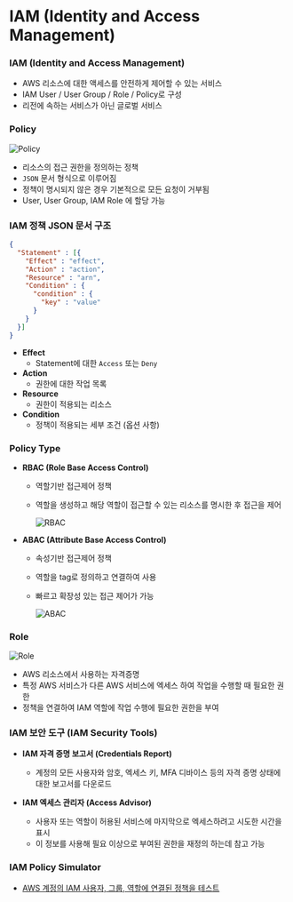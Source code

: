 # IAM (Identity and Access Management)

### IAM (Identity and Access Management)

- AWS 리소스에 대한 액세스를 안전하게 제어할 수 있는 서비스
- IAM User / User Group / Role / Policy로 구성
- 리전에 속하는 서비스가 아닌 글로벌 서비스

### Policy

![Policy](https://github.com/pokabook/TIL/assets/103029701/18399005-1b64-4985-b056-7520b3850271)

- 리소스의 접근 권한을 정의하는 정책
- `JSON` 문서 형식으로 이루어짐
- 정책이 명시되지 않은 경우 기본적으로 모든 요청이 거부됨
- User, User Group, IAM Role 에 할당 가능

### IAM 정책 JSON 문서 구조


```json
{
  "Statement" : [{
    "Effect" : "effect",
    "Action" : "action",
    "Resource" : "arn",
    "Condition" : {
      "condition" : {
        "key" : "value"
      }
    }
  }]
}
```

- **Effect**
    - Statement에 대한 `Access` 또는 `Deny`
- **Action**
    - 권한에 대한 작업 목록
- **Resource**
    - 권한이 적용되는 리소스
- **Condition**
    - 정책이 적용되는 세부 조건 (옵션 사항)

### Policy Type

- **RBAC (Role Base Access Control)**
 
  - 역할기반 접근제어 정책
  - 역할을 생성하고 해당 역할이 접근할 수 있는 리소스를 명시한 후 접근을 제어

    ![RBAC](https://github.com/pokabook/TIL/assets/103029701/0f737c51-0734-4b2f-bf01-9b783b44daac)
- **ABAC (Attribute Base Access Control)**
  - 속성기반 접근제어 정책
  - 역할을 tag로 정의하고 연결하여 사용
  - 빠르고 확장성 있는 접근 제어가 가능

    ![ABAC](https://github.com/pokabook/TIL/assets/103029701/841ac112-b3aa-45f9-8558-06ba3f7d3d1b)

### Role

![Role](https://github.com/pokabook/TIL/assets/103029701/866de4f7-f7cf-464b-ae07-08048770a796)

- AWS 리소스에서 사용하는 자격증명
- 특정 AWS 서비스가 다른 AWS 서비스에 엑세스 하여 작업을 수행할 때 필요한 권한
- 정책을 연결하여 IAM 역할에 작업 수행에 필요한 권한을 부여

### IAM 보안 도구 (IAM Security Tools)

- **IAM 자격 증명 보고서 (Credentials Report)**
  
  - 계정의 모든 사용자와 암호, 엑세스 키, MFA 디바이스 등의 자격 증명 상태에 대한 보고서를 다운로드

- **IAM 엑세스 관리자 (Access Advisor)**

  - 사용자 또는 역할이 허용된 서비스에 마지막으로 엑세스하려고 시도한 시간을 표시
  - 이 정보를 사용해 필요 이상으로 부여된 권한을 재정의 하는데 참고 가능

### IAM Policy Simulator

- [AWS 계정의 IAM 사용자, 그룹, 역할에 연결된 정책을 테스트](https://policysim.aws.amazon.com)
